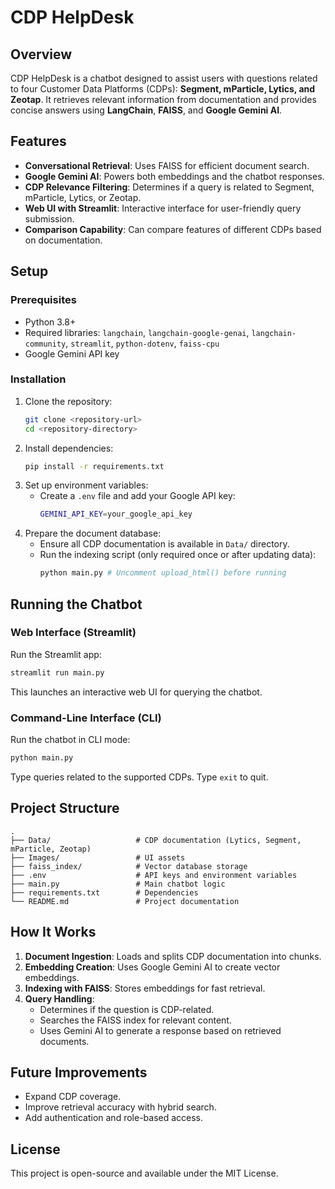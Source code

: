 # CDP HelpDesk

## Overview
CDP HelpDesk is a chatbot designed to assist users with questions related to four Customer Data Platforms (CDPs): **Segment, mParticle, Lytics, and Zeotap**. It retrieves relevant information from documentation and provides concise answers using **LangChain**, **FAISS**, and **Google Gemini AI**.

## Features
- **Conversational Retrieval**: Uses FAISS for efficient document search.
- **Google Gemini AI**: Powers both embeddings and the chatbot responses.
- **CDP Relevance Filtering**: Determines if a query is related to Segment, mParticle, Lytics, or Zeotap.
- **Web UI with Streamlit**: Interactive interface for user-friendly query submission.
- **Comparison Capability**: Can compare features of different CDPs based on documentation.

## Setup
### Prerequisites
- Python 3.8+
- Required libraries: `langchain`, `langchain-google-genai`, `langchain-community`, `streamlit`, `python-dotenv`, `faiss-cpu`
- Google Gemini API key

### Installation
1. Clone the repository:
   ```sh
   git clone <repository-url>
   cd <repository-directory>
   ```
2. Install dependencies:
   ```sh
   pip install -r requirements.txt
   ```
3. Set up environment variables:
   - Create a `.env` file and add your Google API key:
     ```sh
     GEMINI_API_KEY=your_google_api_key
     ```
4. Prepare the document database:
   - Ensure all CDP documentation is available in `Data/` directory.
   - Run the indexing script (only required once or after updating data):
     ```sh
     python main.py # Uncomment upload_html() before running
     ```

## Running the Chatbot
### Web Interface (Streamlit)
Run the Streamlit app:
```sh
streamlit run main.py
```
This launches an interactive web UI for querying the chatbot.

### Command-Line Interface (CLI)
Run the chatbot in CLI mode:
```sh
python main.py
```
Type queries related to the supported CDPs. Type `exit` to quit.

## Project Structure
```
.
├── Data/                   # CDP documentation (Lytics, Segment, mParticle, Zeotap)
├── Images/                 # UI assets
├── faiss_index/            # Vector database storage
├── .env                    # API keys and environment variables
├── main.py                 # Main chatbot logic
├── requirements.txt        # Dependencies
└── README.md               # Project documentation
```

## How It Works
1. **Document Ingestion**: Loads and splits CDP documentation into chunks.
2. **Embedding Creation**: Uses Google Gemini AI to create vector embeddings.
3. **Indexing with FAISS**: Stores embeddings for fast retrieval.
4. **Query Handling**:
   - Determines if the question is CDP-related.
   - Searches the FAISS index for relevant content.
   - Uses Gemini AI to generate a response based on retrieved documents.

## Future Improvements
- Expand CDP coverage.
- Improve retrieval accuracy with hybrid search.
- Add authentication and role-based access.

## License
This project is open-source and available under the MIT License.

